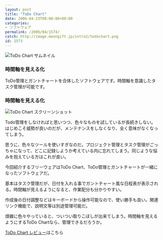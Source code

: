 ```yaml
---
layout: post
title: "ToDo Chart"
date: 2006-04-23T09:00:00+09:00
categories:
- ソフトウェア
permalink: /2006/04/1574/
catch: http://image.moongift.jp/intro2/todochart.png
id: 1573
---
```

 ![ToDo Chart サムネイル](http://image.moongift.jp/intro2/todochart.t.png "ToDo Chart サムネイル")
  

### 時間軸を見える化
  
ToDo管理とガントチャートを合体したソフトウェアです。時間軸を意識したタスク管理が可能です。  
<!--more-->  

### 時間軸を見える化
  

![ToDo Chart スクリーンショット](http://image.moongift.jp/intro2/todochart.png "ToDo Chart スクリーンショット")

  

Todo管理をしなければと思いつつ、色々なものを試しているが長続きしない。はじめこそ威勢が良いのだが、メンテナンスをしなくなり、全く意味がなくなってしまう。

  

思うに、色々なツールを使いすぎなのだ。プロジェクト管理とタスク管理がごっちゃになって、どこに記録しようか考えている内に忘れてしまう。同じような悩みを抱えている方はこれが良い。

  

今回紹介するフリーウェアはToDo Chart、ToDo管理とガントチャートが一緒になったソフトウェアだ。

  

基本はタスク管理だが、日付を入れる事でガントチャート風な日程表が表示される。時間軸が見えるようになると、作業配分も分かりやすい。

  

作成後の日付調整などはキーボードから操作可能なので、使い勝手も良い。関連リンク機能で、説明文等は別途管理可能だ。

  

煩雑に色々やっていると、ついつい取りこぼしが出来てしまう。時間軸を見えるようにするToDo Chartなら、管理できるだろうか。

  

[ToDo Chart レビュー](http://fw.moongift.jp/review/i-1580.html)はこちら

